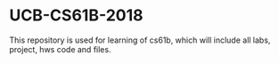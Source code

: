 # UCB-CS61B-2018
This repository is used for learning of cs61b,  which will include all labs, project, hws code and files.
